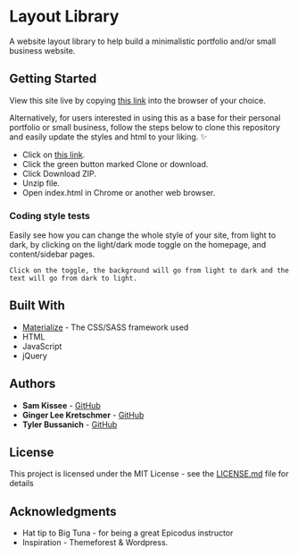 # Layout Library

A website layout library to help build a minimalistic portfolio and/or small business website.

## Getting Started

View this site live by copying [this link](https://SamKissee.github.io/lil-layout-library/) into the browser of your choice.

Alternatively, for users interested in using this as a base for their personal portfolio or small business, follow the steps below to clone this repository and easily update the styles and html to your liking. ✨

* Click on [this link](https://github.com/SamKissee/lil-layout-library).
* Click the green button marked Clone or download.
* Click Download ZIP.
* Unzip file.
* Open index.html in Chrome or another web browser.

### Coding style tests

Easily see how you can change the whole style of your site, from light to dark, by clicking on the light/dark mode toggle on the homepage, and content/sidebar pages.

```
Click on the toggle, the background will go from light to dark and the text will go from dark to light.
```


## Built With

* [Materialize](http://www.materializecss.com) - The CSS/SASS framework used
* HTML
* JavaScript
* jQuery

## Authors

* **Sam Kissee** - [GitHub](https://github.com/samkisse)
* **Ginger Lee Kretschmer** - [GitHub](https://github.com/gingerlee)
* **Tyler Bussanich** - [GitHub](https://github.com/tbssnch)



## License

This project is licensed under the MIT License - see the [LICENSE.md](LICENSE.md) file for details

## Acknowledgments

* Hat tip to Big Tuna - for being a great Epicodus instructor
* Inspiration - Themeforest & Wordpress.

